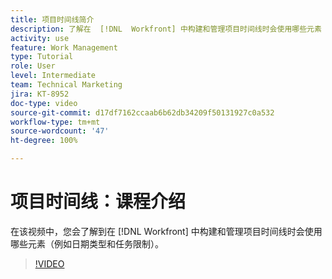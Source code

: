 ```yaml
---
title: 项目时间线简介
description: 了解在  [!DNL  Workfront] 中构建和管理项目时间线时会使用哪些元素（例如日期类型和任务限制）。
activity: use
feature: Work Management
type: Tutorial
role: User
level: Intermediate
team: Technical Marketing
jira: KT-8952
doc-type: video
source-git-commit: d17df7162ccaab6b62db34209f50131927c0a532
workflow-type: tm+mt
source-wordcount: '47'
ht-degree: 100%

---
```


# 项目时间线：课程介绍

在该视频中，您会了解到在 [!DNL  Workfront] 中构建和管理项目时间线时会使用哪些元素（例如日期类型和任务限制）。

>[!VIDEO](https://video.tv.adobe.com/v/335212/?quality=12&learn=on&enablevpops)
